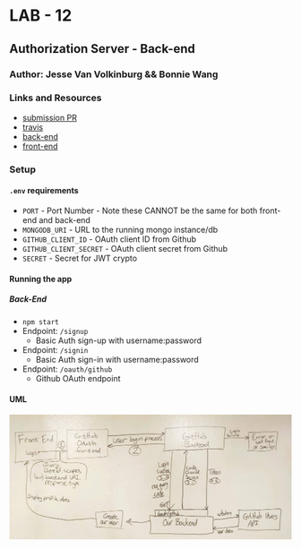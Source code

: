 # LAB - 12

## Authorization Server - Back-end

### Author: Jesse Van Volkinburg && Bonnie Wang

### Links and Resources
* [submission PR](https://github.com/401-advanced-javascript-jv/12-auth-server/pull/1)
* [travis](https://www.travis-ci.com/401-advanced-javascript-jv/12-auth-server)
* [back-end](http://lab12auth.herokuapp.com/)
* [front-end](http://lab-12-jb.herokuapp.com/)

### Setup
#### `.env` requirements
* `PORT` - Port Number - Note these CANNOT be the same for both front-end and back-end
* `MONGODB_URI` - URL to the running mongo instance/db
* `GITHUB_CLIENT_ID` - OAuth client ID from Github
* `GITHUB_CLIENT_SECRET` - OAuth client secret from Github
* `SECRET` - Secret for JWT crypto

#### Running the app
##### Back-End
* `npm start`
* Endpoint: `/signup`
  * Basic Auth sign-up with username:password
* Endpoint: `/signin`
  * Basic Auth sign-in with username:password
* Endpoint: `/oauth/github`
  * Github OAuth endpoint

#### UML
![UML Diagram](./assets/12-uml.jpg)
